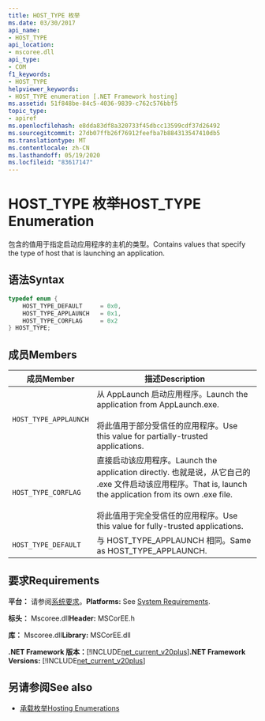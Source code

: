 ```yaml
---
title: HOST_TYPE 枚举
ms.date: 03/30/2017
api_name:
- HOST_TYPE
api_location:
- mscoree.dll
api_type:
- COM
f1_keywords:
- HOST_TYPE
helpviewer_keywords:
- HOST_TYPE enumeration [.NET Framework hosting]
ms.assetid: 51f848be-84c5-4036-9839-c762c576bbf5
topic_type:
- apiref
ms.openlocfilehash: e8dda83df8a320733f45dbcc13599cdf37d26492
ms.sourcegitcommit: 27db07ffb26f76912feefba7b884313547410db5
ms.translationtype: MT
ms.contentlocale: zh-CN
ms.lasthandoff: 05/19/2020
ms.locfileid: "83617147"
---
```

# <a name="host_type-enumeration"></a><span data-ttu-id="2537f-102">HOST_TYPE 枚举</span><span class="sxs-lookup"><span data-stu-id="2537f-102">HOST_TYPE Enumeration</span></span>
<span data-ttu-id="2537f-103">包含的值用于指定启动应用程序的主机的类型。</span><span class="sxs-lookup"><span data-stu-id="2537f-103">Contains values that specify the type of host that is launching an application.</span></span>  
  
## <a name="syntax"></a><span data-ttu-id="2537f-104">语法</span><span class="sxs-lookup"><span data-stu-id="2537f-104">Syntax</span></span>  
  
```cpp  
typedef enum {  
    HOST_TYPE_DEFAULT     = 0x0,  
    HOST_TYPE_APPLAUNCH   = 0x1,  
    HOST_TYPE_CORFLAG     = 0x2  
} HOST_TYPE;  
```  
  
## <a name="members"></a><span data-ttu-id="2537f-105">成员</span><span class="sxs-lookup"><span data-stu-id="2537f-105">Members</span></span>  
  
|<span data-ttu-id="2537f-106">成员</span><span class="sxs-lookup"><span data-stu-id="2537f-106">Member</span></span>|<span data-ttu-id="2537f-107">描述</span><span class="sxs-lookup"><span data-stu-id="2537f-107">Description</span></span>|  
|------------|-----------------|  
|`HOST_TYPE_APPLAUNCH`|<span data-ttu-id="2537f-108">从 AppLaunch 启动应用程序。</span><span class="sxs-lookup"><span data-stu-id="2537f-108">Launch the application from AppLaunch.exe.</span></span><br /><br /> <span data-ttu-id="2537f-109">将此值用于部分受信任的应用程序。</span><span class="sxs-lookup"><span data-stu-id="2537f-109">Use this value for partially-trusted applications.</span></span>|  
|`HOST_TYPE_CORFLAG`|<span data-ttu-id="2537f-110">直接启动该应用程序。</span><span class="sxs-lookup"><span data-stu-id="2537f-110">Launch the application directly.</span></span> <span data-ttu-id="2537f-111">也就是说，从它自己的 .exe 文件启动该应用程序。</span><span class="sxs-lookup"><span data-stu-id="2537f-111">That is, launch the application from its own .exe file.</span></span><br /><br /> <span data-ttu-id="2537f-112">将此值用于完全受信任的应用程序。</span><span class="sxs-lookup"><span data-stu-id="2537f-112">Use this value for fully-trusted applications.</span></span>|  
|`HOST_TYPE_DEFAULT`|<span data-ttu-id="2537f-113">与 HOST_TYPE_APPLAUNCH 相同。</span><span class="sxs-lookup"><span data-stu-id="2537f-113">Same as HOST_TYPE_APPLAUNCH.</span></span>|  
  
## <a name="requirements"></a><span data-ttu-id="2537f-114">要求</span><span class="sxs-lookup"><span data-stu-id="2537f-114">Requirements</span></span>  
 <span data-ttu-id="2537f-115">**平台：** 请参阅[系统要求](../../get-started/system-requirements.md)。</span><span class="sxs-lookup"><span data-stu-id="2537f-115">**Platforms:** See [System Requirements](../../get-started/system-requirements.md).</span></span>  
  
 <span data-ttu-id="2537f-116">**标头：** Mscoree.dll</span><span class="sxs-lookup"><span data-stu-id="2537f-116">**Header:** MSCorEE.h</span></span>  
  
 <span data-ttu-id="2537f-117">**库：** Mscoree.dll</span><span class="sxs-lookup"><span data-stu-id="2537f-117">**Library:** MSCorEE.dll</span></span>  
  
 <span data-ttu-id="2537f-118">**.NET Framework 版本：**[!INCLUDE[net_current_v20plus](../../../../includes/net-current-v20plus-md.md)]</span><span class="sxs-lookup"><span data-stu-id="2537f-118">**.NET Framework Versions:** [!INCLUDE[net_current_v20plus](../../../../includes/net-current-v20plus-md.md)]</span></span>  
  
## <a name="see-also"></a><span data-ttu-id="2537f-119">另请参阅</span><span class="sxs-lookup"><span data-stu-id="2537f-119">See also</span></span>

- [<span data-ttu-id="2537f-120">承载枚举</span><span class="sxs-lookup"><span data-stu-id="2537f-120">Hosting Enumerations</span></span>](hosting-enumerations.md)
